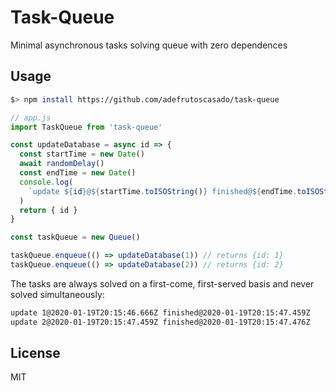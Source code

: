 
# Task-Queue

Minimal asynchronous tasks solving queue with zero dependences


## Usage

```sh
$> npm install https://github.com/adefrutoscasado/task-queue
```

```js
// app.js
import TaskQueue from 'task-queue'

const updateDatabase = async id => {
  const startTime = new Date()
  await randomDelay()
  const endTime = new Date()
  console.log(
    `update ${id}@${startTime.toISOString()} finished@${endTime.toISOString()}`
  )
  return { id }
}

const taskQueue = new Queue()

taskQueue.enqueue(() => updateDatabase(1)) // returns {id: 1}
taskQueue.enqueue(() => updateDatabase(2)) // returns {id: 2}
```

The tasks are always solved on a first-come, first-served basis and never solved simultaneously:
```sh
update 1@2020-01-19T20:15:46.666Z finished@2020-01-19T20:15:47.459Z 
update 2@2020-01-19T20:15:47.459Z finished@2020-01-19T20:15:47.476Z 
```

## License

MIT
